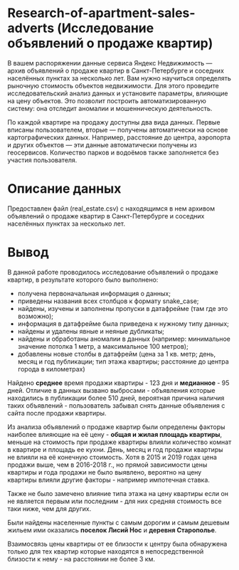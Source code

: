 # Research-of-apartment-sales-adverts (Исследование объявлений о продаже квартир)

В вашем распоряжении данные сервиса Яндекс Недвижимость — архив объявлений о продаже квартир в Санкт-Петербурге и соседних населённых пунктах за несколько лет. Вам нужно научиться определять рыночную стоимость объектов недвижимости. Для этого проведите исследовательский анализ данных и установите параметры, влияющие на цену объектов. Это позволит построить автоматизированную систему: она отследит аномалии и мошенническую деятельность.

По каждой квартире на продажу доступны два вида данных. Первые вписаны пользователем, вторые — получены автоматически на основе картографических данных. Например, расстояние до центра, аэропорта и других объектов — эти данные автоматически получены из геосервисов. Количество парков и водоёмов также заполняется без участия пользователя.

# Описание данных

Предоставлен файл (real_estate.csv) с находящимся в нем архивом объявлений о продаже квартир в Санкт-Петербурге и соседних населённых пунктах за несколько лет.

# Вывод

В данной работе проводилось исследование объявлений о продаже квартир, в результате которого было выполнено:
* получена первоначальная информация о данных;  
* приведены названия всех столбцов к формату snake_case;  
* найдены, изучены и заполнены пропуски в датафрейме (там где это возможно);  
* информация в датафрейме была приведена к нужному типу данных;  
* найдены и удалены явные и неяные дубликаты;
* найдены и обработаны аномалии в данных (например: минимальное значение потолка 1 метр, а максимальное 100 метров);
* добавлены новые столбы в датафрейм (цена за 1 кв. метр; день, месяц и год публикации; тип этажа квартиры; расстояние до центра города в километрах)  

Найдено **среднее** время продажи квартиры - 123 дня и **медианное** - 95 дней. Отличие в данных вызвано выбросами - объявления которые находились в публикации более 510 дней, вероятная причина наличия таких объявлений - пользователь забывал снять данные объявления с сайта после продажи квартиры.

Из анализа объявлений о продаже квартир были определены факторы наиболее влияющие на её цену - **общая и жилая площадь квартиры**, меньше на стоимость при продаже квартиры влияли количество комнат в квартире и площадь ее кухни. День, месяц и год продажи квартиры не влияли на её конечную стоимость. Хотя в 2015 и 2019 годах цена продажи выше, чем в 2016-2018 г., но прямой зависимости цены квартиры и года продажи не было выявлено, вероятно на цену квартиры влияли другие факторы - например импотечная ставка.

Также не было замечено влияние типа этажа на цену квартиры если он не является первым или последним - для них средняя стоимость все таки ниже, чем для других.

Были найдены населенные пункты с самым дорогим и самым дешевым жильем ими оказались **поселок Лисий Нос** и **деревня Старополье**.

Взаимосвязь цены квартиры от ее близости к центру была обнаружена только для тех квартир которые находятся в непосредственной близости к нему - на расстоянии не более 3 км.
